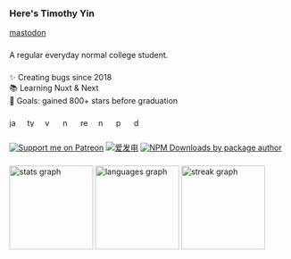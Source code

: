 <h3 align="left">Here's Timothy Yin</h3>

<a rel="me" href="https://mastodon.uniiem.com/@HoshinoSuzumi">mastodon</a>

###

<p align="left">A regular everyday normal college student.</p>

###

<p align="left">✨ Creating bugs since 2018<br>📚 Learning Nuxt & Next<br>🎯 Goals: gained 800+ stars before graduation</p>

###

<div align="left">
  <img src="https://cdn.jsdelivr.net/gh/devicons/devicon/icons/javascript/javascript-original.svg" height="16" alt="javascript logo"  />
  <img width="8" />
  <img src="https://cdn.jsdelivr.net/gh/devicons/devicon/icons/typescript/typescript-original.svg" height="16" alt="typescript logo"  />
  <img width="8" />
  <img src="https://cdn.jsdelivr.net/gh/devicons/devicon/icons/vuejs/vuejs-original.svg" height="16" alt="vuejs logo"  />
  <img width="8" />
  <img src="https://cdn.jsdelivr.net/gh/devicons/devicon/icons/nuxtjs/nuxtjs-original.svg" height="16" alt="nuxtjs logo"  />
  <img width="8" />
  <img src="https://cdn.jsdelivr.net/gh/devicons/devicon/icons/react/react-original.svg" height="16" alt="react logo"  />
  <img width="8" />
  <img src="https://cdn.jsdelivr.net/gh/devicons/devicon/icons/nextjs/nextjs-original.svg" height="16" alt="nextjs logo"  />
  <img width="8" />
  <img src="https://cdn.jsdelivr.net/gh/devicons/devicon/icons/python/python-original.svg" height="16" alt="python logo"  />
  <img width="8" />
  <img src="https://cdn.jsdelivr.net/gh/devicons/devicon/icons/docker/docker-original.svg" height="16" alt="docker logo"  />
</div>

###

[![Support me on Patreon](https://img.shields.io/endpoint.svg?url=https%3A%2F%2Fshieldsio-patreon.vercel.app%2Fapi%3Fusername%3D5ANK41%26type%3Dpledges&style=flat)](https://patreon.com/5ANK41)
[![爱发电](https://afdian.moeci.com/11/badge.svg)](https://afdian.net/a/hoshino_suzumi)
[![NPM Downloads by package author](https://img.shields.io/npm-stat/dm/HoshinoSuzumi?logo=npm&color=red)](https://www.npmjs.com/~hoshinosuzumi)

###

<div align="left">
  <img src="https://github-readme-stats.vercel.app/api?username=HoshinoSuzumi&hide_title=true&hide_rank=false&show_icons=true&include_all_commits=true&count_private=true&disable_animations=false&locale=en&hide_border=false&order=1&custom_title=My%20stats" height="150" alt="stats graph"  />
  <img src="https://github-readme-stats.vercel.app/api/top-langs?username=HoshinoSuzumi&locale=en&hide_title=false&layout=compact&card_width=320&langs_count=8&hide_border=false&order=2&custom_title=Code%20with..." height="150" alt="languages graph"  />
  <img src="https://streak-stats.demolab.com?user=HoshinoSuzumi&locale=en&mode=daily&hide_border=false&border_radius=5&date_format=M%20j%5B,%20Y%5D&order=3" height="150" alt="streak graph"  />
</div>

###
